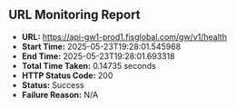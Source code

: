 ## URL Monitoring Report

- **URL:** https://api-gw1-prod1.fisglobal.com/gw/v1/health
- **Start Time:** 2025-05-23T19:28:01.545968
- **End Time:** 2025-05-23T19:28:01.693318
- **Total Time Taken:** 0.14735 seconds
- **HTTP Status Code:** 200
- **Status:** Success
- **Failure Reason:** N/A
